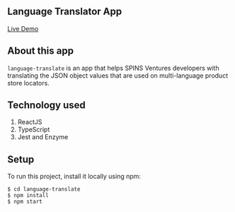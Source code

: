 ## Language Translator App

[Live Demo](http://dev.destinilocators.com/language-translator/)

## About this app
`language-translate` is an app that helps SPINS Ventures developers with translating the JSON object values that are used on multi-language product store locators.

## Technology used
1. ReactJS
2. TypeScript
3. Jest and Enzyme

## Setup
To run this project, install it locally using npm:

```
$ cd language-translate
$ npm install
$ npm start
```

